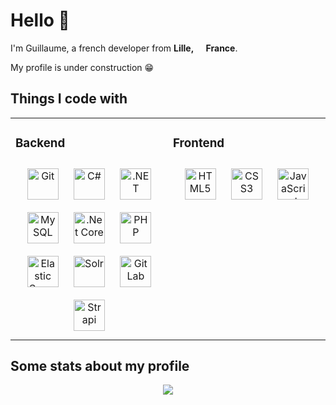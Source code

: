 # Hello 👋

I'm Guillaume, a french developer from <b>Lille, <img src="https://cdn-icons-png.flaticon.com/512/197/197560.png" width="13"/> France</b>.

My profile is under construction 😁

## Things I code with</h3>
<!--
<p>
    <img alt="C#" src="https://img.shields.io/badge/-C%23-311C87?style=flat-square&logo=csharp&logoColor=white" />
    <img alt="PHP" src="https://img.shields.io/badge/-PHP-311C87?style=flat-square&logo=php&logoColor=white" />
    <img alt="HTML5" src="https://img.shields.io/badge/-HTML5-13aa52?style=flat-square&logo=html5&logoColor=white" />
    <img alt="CSS3" src="https://img.shields.io/badge/-CSS3-13aa52?style=flat-square&logo=css3&logoColor=white" />
    <img alt="JS" src="https://img.shields.io/badge/-Javascript-13aa52?style=flat-square&logo=javascript&logoColor=white" />
    <img alt="Visual Studio Code" src="https://img.shields.io/badge/-VS%20Code-E10098?style=flat-square&logo=visualstudiocode&logoColor=white" />
    <img alt="Prettier" src="https://img.shields.io/badge/-Prettier-E34F26?style=flat-square&logo=prettier&logoColor=white" />
</p>
-->
<table border="0" width="100%"><tr><td valign="top" width="50%">



### Backend  
<div align="center">  
<a href="https://github.com/" target="_blank" title="Github"><img style="margin: 10px" src="https://profilinator.rishav.dev/skills-assets/git-scm-icon.svg" alt="Git" height="50" /></a>  
<a href="https://docs.microsoft.com/en-us/dotnet/csharp/" target="_blank" title="C#"><img style="margin: 10px" src="https://profilinator.rishav.dev/skills-assets/csharp-original.svg" alt="C#" height="50" /></a>  
<a href="https://dotnet.microsoft.com/download/dotnet-framework" target="_blank" title=".Net"><img style="margin: 10px" src="https://profilinator.rishav.dev/skills-assets/dot-net-original-wordmark.svg" alt=".NET" height="50" /></a>  
<a href="https://www.mysql.com/" target="_blank" title="MySQL"><img style="margin: 10px" src="https://profilinator.rishav.dev/skills-assets/mysql-original-wordmark.svg" alt="MySQL" height="50" /></a>  
<a href="https://dotnet.microsoft.com/download" target="_blank" title=".Net Core"><img style="margin: 10px" src="https://profilinator.rishav.dev/skills-assets/dotnetcore.png" alt=".Net Core" height="50" /></a>  
<a href="https://www.php.net/" target="_blank" title="PHP"><img style="margin: 10px" src="https://profilinator.rishav.dev/skills-assets/php-original.svg" alt="PHP" height="50" /></a>  
<a href="https://www.elastic.co/" target="_blank" title="Elastic Search"><img style="margin: 10px" src="https://profilinator.rishav.dev/skills-assets/elasticsearch.png" alt="Elastic Search" height="50" /></a>  
<a href="https://solr.apache.org/" target="_blank" title="Solr"><img style="margin: 10px" src="https://profilinator.rishav.dev/skills-assets/apache_solr-icon.svg" alt="Solr" height="50" /></a>  
<a href="https://about.gitlab.com/" target="_blank" title="GitLab"><img style="margin: 10px" src="https://profilinator.rishav.dev/skills-assets/gitlab.svg" alt="GitLab" height="50" /></a>  
<a href="https://www.strapi.io/" target="_blank" title="Strapi"><img style="margin: 10px" src="https://profilinator.rishav.dev/skills-assets/strapi.svg" alt="Strapi" height="50" /></a>  
</div>

</td><td valign="top" width="50%">



### Frontend  
<div align="center">  
<a href="https://en.wikipedia.org/wiki/HTML5" target="_blank" title="HTML5"><img style="margin: 10px" src="https://profilinator.rishav.dev/skills-assets/html5-original-wordmark.svg" alt="HTML5" height="50" /></a>  
<a href="https://www.w3schools.com/css/" target="_blank" title="CSS3"><img style="margin: 10px" src="https://profilinator.rishav.dev/skills-assets/css3-original-wordmark.svg" alt="CSS3" height="50" /></a>  
<a href="https://www.javascript.com/" target="_blank" title="JavaScript"><img style="margin: 10px" src="https://profilinator.rishav.dev/skills-assets/javascript-original.svg" alt="JavaScript" height="50" /></a>  
</div>

</td></tr></table>  

## Some stats about my profile
<div align="center"> 
<picture>
  <source
    srcset="https://github-readme-stats.vercel.app/api?username=gmasquelier59&show_icons=true&theme=dark&hide_border=true"
    media="(prefers-color-scheme: dark)"
  />
  <source
    srcset="https://github-readme-stats.vercel.app/api?username=gmasquelier59&show_icons=true&hide_border=true"
    media="(prefers-color-scheme: light), (prefers-color-scheme: no-preference)"
  />
  <img src="https://github-readme-stats.vercel.app/api?username=gmasquelier59&show_icons=true&hide_border=true" />
</picture>
</div>